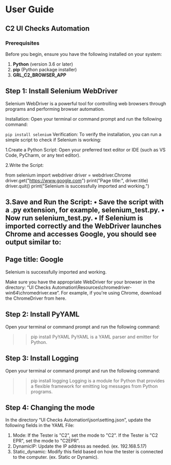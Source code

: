 # User Guide 

## C2 UI Checks Automation
### Prerequisites
  Before you begin, ensure you have the following installed on your system:
1. **Python** (version 3.6 or later)
2. **pip** (Python package installer)
3. **GRL_C2_BROWSER_APP**

## Step 1: Install Selenium WebDriver
  Selenium WebDriver is a powerful tool for controlling web browsers through programs and 
performing browser automation.

  Installation: Open your terminal or command prompt and run the following command:
  
  ```pip install selenium```
  Verification: To verify the installation, you can run a simple script to check if Selenium is 
  working:

  1.Create a Python Script:
  Open your preferred text editor or IDE (such as VS Code, PyCharm, or any text editor).

  2.Write the Script:
  
from selenium import webdriver
driver = webdriver.Chrome
driver.get("https://www.google.com")
print("Page title:", driver.title)
driver.quit() 
print("Selenium is successfully imported and working.")
  
  3.Save and Run the Script:
  • Save the script with a .py extension, for example, selenium_test.py.
  • Now run selenium_test.py.
  • If Selenium is imported correctly and the WebDriver launches Chrome and accesses 
  Google, you should see output similar to:
--------------------------------------------------------------------------------------------------------------------------
Page title: Google
--------------------------------------------------------------------------------------------------------------------------
Selenium is successfully imported and working.

Make sure you have the appropriate WebDriver for your browser in the directory:
“UI Checks Automation\Resources\chromedriver-win64\chromedriver.exe”.
For example, if you're using Chrome, download the ChromeDriver from here.

## Step 2: Install PyYAML
Open your terminal or command prompt and run the following command:
>> pip install PyYAML
PyYAML is a YAML parser and emitter for Python.

## Step 3: Install Logging
Open your terminal or command prompt and run the following command:
>>pip install logging
Logging is a module for Python that provides a flexible framework for emitting log messages 
from Python programs.

## Step 4: Changing the mode
In the directory “UI Checks Automation\json\setting.json”, update the following fields in the 
YAML File:
1. Mode: If the Tester is "C2", set the mode to "C2". If the Tester is "C2 EPR", set the 
mode to "C2EPR".
2. DynamicIP: Update the IP address as needed. (ex. 192.168.5.17)
3. Static_dynamic: Modify this field based on how the tester is connected to the 
computer. (ex. Static or Dynamic).

